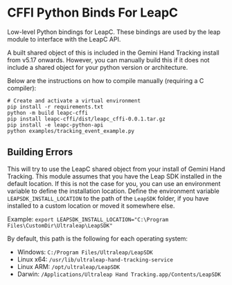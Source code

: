 # CFFI Python Binds For LeapC

Low-level Python bindings for LeapC. These bindings are used by the leap module to interface with the LeapC API.

A built shared object of this is included in the Gemini Hand Tracking install from v5.17 onwards. However, you can
manually build this if it does not include a shared object for your python version or architecture.

Below are the instructions on how to compile manually (requiring a C compiler):

```
# Create and activate a virtual environment
pip install -r requirements.txt
python -m build leapc-cffi
pip install leapc-cffi/dist/leapc_cffi-0.0.1.tar.gz
pip install -e leapc-python-api
python examples/tracking_event_example.py
```

## Building Errors

This will try to use the LeapC shared object from your install of Gemini Hand Tracking. This module assumes that you have the Leap SDK installed in the default location. If this is not the case for you, you can use an environment variable to define the installation location. Define the environment variable `LEAPSDK_INSTALL_LOCATION` to the path of the `LeapSDK` folder, if you have installed to a custom location or moved it somewhere else.

Example:
`export LEAPSDK_INSTALL_LOCATION="C:\Program Files\CustomDir\Ultraleap\LeapSDK"`

By default, this path is the following for each operating system:

- Windows: `C:/Program Files/Ultraleap/LeapSDK`
- Linux x64: `/usr/lib/ultraleap-hand-tracking-service`
- Linux ARM: `/opt/ultraleap/LeapSDK`
- Darwin: `/Applications/Ultraleap Hand Tracking.app/Contents/LeapSDK`
